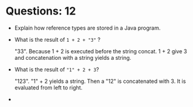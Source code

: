 # Questions: 12

- Explain how reference types are stored in a Java program.
- What is the result of `1 + 2 + "3"` ?

    "33". Because 1 + 2 is executed before the string concat. 1 + 2 give 3 and concatenation with a string yields a string.

- What is the result of `"1" + 2 + 3`?

    "123". "1" + 2 yields a string. Then a "12" is concatenated with 3. It is evaluated from left to right.

-